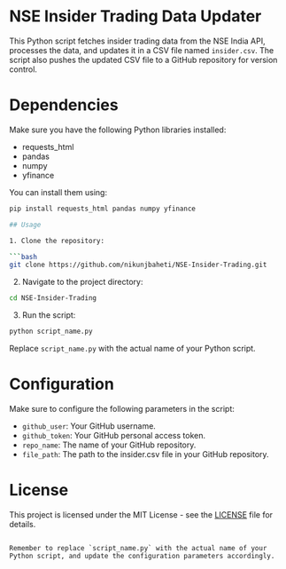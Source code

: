 # NSE Insider Trading Data Updater

This Python script fetches insider trading data from the NSE India API, processes the data, and updates it in a CSV file named `insider.csv`. The script also pushes the updated CSV file to a GitHub repository for version control.

# Dependencies

Make sure you have the following Python libraries installed:

- requests_html
- pandas
- numpy
- yfinance

You can install them using:

```bash
pip install requests_html pandas numpy yfinance

## Usage

1. Clone the repository:

```bash
git clone https://github.com/nikunjbaheti/NSE-Insider-Trading.git
```

2. Navigate to the project directory:

```bash
cd NSE-Insider-Trading
```

3. Run the script:

```bash
python script_name.py
```

Replace `script_name.py` with the actual name of your Python script.

# Configuration

Make sure to configure the following parameters in the script:

- `github_user`: Your GitHub username.
- `github_token`: Your GitHub personal access token.
- `repo_name`: The name of your GitHub repository.
- `file_path`: The path to the insider.csv file in your GitHub repository.

# License

This project is licensed under the MIT License - see the [LICENSE](LICENSE) file for details.
```

Remember to replace `script_name.py` with the actual name of your Python script, and update the configuration parameters accordingly.
